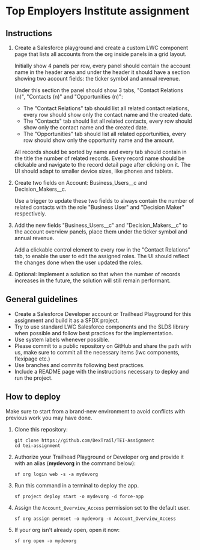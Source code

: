 # Top Employers Institute assignment

## Instructions

1. Create a Salesforce playground and create a custom LWC component page that lists all accounts from the org inside panels in a grid layout.

    Initially show 4 panels per row, every panel should contain the account name in the header area and under the header it should have a section showing two account fields: the ticker symbol and annual revenue.

    Under this section the panel should show 3 tabs, "Contact Relations (n)", "Contacts (n)" and "Opportunities (n)":
    - The "Contact Relations" tab should list all related contact relations, every row should show only the contact name and the created date.
    - The "Contacts" tab should list all related contacts, every row should show only the contact name and the created date.
    - The "Opportunities" tab should list all related opportunities, every row should show only the opportunity name and the amount.

    All records should be sorted by name and every tab should contain in the title the number of related records.
    Every record name should be clickable and navigate to the record detail page after clicking on it.
    The UI should adapt to smaller device sizes, like phones and tablets.

2. Create two fields on Account: Business_Users__c and Decision_Makers__c.

    Use a trigger to update these two fields to always contain the number of related contacts with the role "Business User" and "Decision Maker" respectively.

3. Add the new fields "Business_Users__c" and "Decision_Makers__c" to the account overview panels, place them under the ticker symbol and annual revenue.

    Add a clickable control element to every row in the "Contact Relations" tab, to enable the user to edit the assigned roles. The UI should reflect the changes done when the user updated the roles.

4. Optional: Implement a solution so that when the number of records increases in the future, the solution will still remain performant.

## General guidelines

- Create a Salesforce Developer account or Trailhead Playground for this assignment and build it as a SFDX project.
- Try to use standard LWC Salesforce components and the SLDS library when possible and follow best practices for the implementation.
- Use system labels whenever possible.
- Please commit to a public repository on GitHub and share the path with us, make sure to commit all the necessary items (lwc components, flexipage etc.)
- Use branches and commits following best practices.
- Include a README page with the instructions necessary to deploy and run the project.

## How to deploy

Make sure to start from a brand-new environment to avoid conflicts with previous work you may have done.

1. Clone this repository:

    ```
    git clone https://github.com/DexTrail/TEI-Assignment
    cd tei-assignment
    ```

1. Authorize your Trailhead Playground or Developer org and provide it with an alias (**mydevorg** in the command below):

    ```
    sf org login web -s -a mydevorg
    ```

1. Run this command in a terminal to deploy the app.

    ```
    sf project deploy start -o mydevorg -d force-app
    ```

1. Assign the `Account_Overview_Access` permission set to the default user.

    ```
    sf org assign permset -o mydevorg -n Account_Overview_Access
    ```

1. If your org isn't already open, open it now:

    ```
    sf org open -o mydevorg
    ```